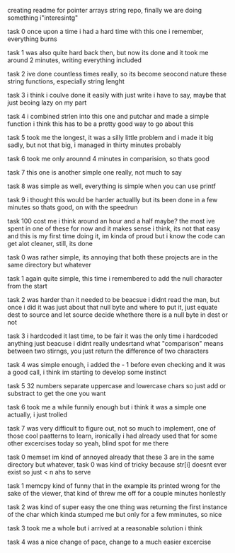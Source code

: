 creating readme for pointer arrays string repo, finally we are doing something i"interesintg"

task 0 once upon a time i had a hard time with this one i remember, everything burns

task 1 was also quite hard back then, but now its done and it took me around 2 minutes, writing everything included

task 2 ive done countless times really, so its become seocond nature these string functions, especially string lenght

task 3 i think i coulve done it easily with just write i have to say, maybe that just beoing lazy on my part

task 4 i combined strlen into this one and putchar and made a simple function i think this has to be a pretty good way to go about this

task 5 took me the longest, it was a silly little problem and i made it big sadly, but not that big, i managed in thirty minutes probably

task 6 took me only arounnd 4 minutes in comparision, so thats good

task 7 this one is another simple one really, not much to say

task 8 was simple as well, everything is simple when you can use printf

task 9 i thought this would be harder actuallly but its been done in a few minutes so thats good, on with the speedrun

task 100 cost me i think around an hour and a half maybe? the most ive spent in one of these for now and it makes sense i think, its not that easy and this is my first time doing it, im kinda of proud but i know the code can get alot cleaner, still, its done

task 0 was rather simple, its annoying that both these projects are in the same directory but whatever

task 1 again quite simple, this time i remembered to add the null character from the start

task 2 was harder than it needed to be beacsue i didnt read the man, but once i did it was just about that null byte and where to put it, just equate dest to source and let source decide whethere there is a null byte in dest or not

task 3 i hardcoded it last time, to be fair it was the only time i hardcoded anything just beacuse i didnt really undesrtand what "comparison" means between two stirngs, you just return the difference of two characters

task 4 was simple enough, i added the - 1 before even checking and it was a good call, i think im starting to develop some instinct

task 5 32 numbers separate uppercase and lowercase chars so just add or substract to get the one you want

task 6 took me a while funnily enough but i think it was a simple one actually, i just trolled

task 7 was very difficult to figure out, not so much to implement, one of those cool paatterns to learn, ironically i had already used that for some other excercises today so yeah, blind spot for me there

task 0 memset im kind of annoyed already that these 3 are in the same directory but whatever, task 0 was kind of tricky because str[i] doesnt ever exist so just < n ahs to serve

task 1 memcpy kind of funny that in the example its printed wrong for the sake of the viewer, that kind of threw me off for a couple minutes honlestly

task 2 was kind of super easy the one thing was returning the first instance of the char which kinda stumped me but only for a few mminutes, so nice

task 3 took me a whole but i arrived at a reasonable solution i think

task 4 was a nice change of pace, change to a much easier excercise